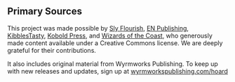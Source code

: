 ## Primary Sources
<!-- spell-checker:words wyrmworkspublishing -->

This project was made possible by [Sly Flourish](https://slyflourish.com/), [EN Publishing](https://enpublishingrpg.com/), [KibblesTasty](https://www.kthomebrew.com/), [Kobold Press](https://koboldpress.com/wp-content/uploads/2025/07/Black-Flag-Roleplaying-v04_2025_07_01.pdf), and [Wizards of the Coast](https://media.wizards.com/2023/downloads/dnd/SRD_CC_v5.1.pdf), who generously made content available under a Creative Commons license.
We are deeply grateful for their contributions.

It also includes original material from Wyrmworks Publishing.
To keep up with new releases and updates, sign up at [wyrmworkspublishing.com/hoard](https://wyrmworkspublishing.com/hoard)

